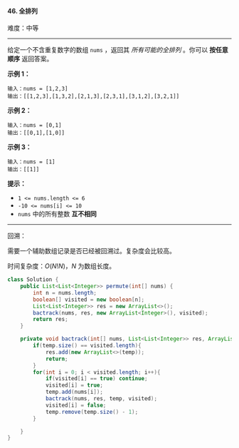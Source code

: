 #### 46. 全排列

难度：中等

---

给定一个不含重复数字的数组 `nums` ，返回其 _所有可能的全排列_ 。你可以  **按任意顺序**  返回答案。

 **示例 1：** 

```
输入：nums = [1,2,3]
输出：[[1,2,3],[1,3,2],[2,1,3],[2,3,1],[3,1,2],[3,2,1]]
```

 **示例 2：** 

```
输入：nums = [0,1]
输出：[[0,1],[1,0]]
```

 **示例 3：** 

```
输入：nums = [1]
输出：[[1]]
```

 **提示：** 

*   `1 <= nums.length <= 6`
*   `-10 <= nums[i] <= 10`
*   `nums` 中的所有整数  **互不相同**

---

回溯：

需要一个辅助数组记录是否已经被回溯过。复杂度会比较高。

时间复杂度：$O(N!N)$，$N$ 为数组长度。

```Java
class Solution {
    public List<List<Integer>> permute(int[] nums) {
        int n = nums.length;
        boolean[] visited = new boolean[n];
        List<List<Integer>> res = new ArrayList<>();
        bactrack(nums, res, new ArrayList<Integer>(), visited);
        return res;
    }

    private void bactrack(int[] nums, List<List<Integer>> res, ArrayList<Integer> temp, boolean[] visited){
        if(temp.size() == visited.length){
            res.add(new ArrayList<>(temp));
            return;
        }
        for(int i = 0; i < visited.length; i++){
            if(visited[i] == true) continue;
            visited[i] = true;
            temp.add(nums[i]);
            bactrack(nums, res, temp, visited);
            visited[i] = false;
            temp.remove(temp.size() - 1);
        }

    }
}
```